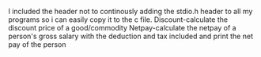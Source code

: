 I included the header not to continously adding the stdio.h header to all my programs so i can easily copy it to the c file.
Discount-calculate the discount price of a good/commodity
Netpay-calculate the netpay of a person's gross salary with the deduction and tax included and print the net pay of the person
